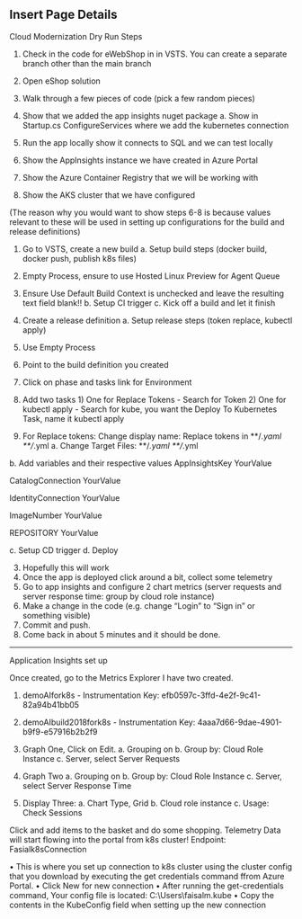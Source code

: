 ## Insert Page Details
Cloud Modernization Dry Run Steps
 
1.	Check in the code for eWebShop in in VSTS. You can create a separate branch other than the main branch
2.	Open eShop solution
3.	Walk through a few pieces of code (pick a few random pieces)
4.	Show that we added the app insights nuget package
a.	Show in Startup.cs ConfigureServices where we add the kubernetes connection
5.	Run the app locally show it connects to SQL and we can test locally
 
6.	Show the AppInsights instance we have created in Azure Portal
7.	Show the Azure Container Registry that we will be working with
8.	Show the AKS cluster that we have configured
 
(The reason why you would want to show steps 6-8 is because values relevant to these will be used in setting up configurations for the build and release definitions)
 
1.	Go to VSTS, create a new build
a.	Setup build steps (docker build, docker push, publish k8s files)
1.	Empty Process, ensure to use Hosted Linux Preview for Agent Queue
2.	Ensure Use Default Build Context is unchecked and leave the resulting text field blank!!
b.	Setup CI trigger
c.	Kick off a build and let it finish
 
 
 
 
 
2.	Create a release definition
a.	Setup release steps (token replace, kubectl apply)
1.	Use Empty Process
2.	Point to the build definition you created
3.	Click on phase and tasks link for Environment
4.	Add two tasks 1) One for Replace Tokens - Search for Token  2) One for kubectl apply - Search for kube, you want the Deploy To Kubernetes Task, name it kubectl apply
5.	For Replace tokens: Change display name: Replace tokens in **/*.yaml **/*.yml
a.	Change Target Files: 
**/*.yaml
**/*.yml
 
b.	Add variables and their respective values
AppInsightsKey
YourValue
 
CatalogConnection
YourValue
 
IdentityConnection
YourValue
 
ImageNumber
YourValue
 
REPOSITORY
YourValue
 
 
c.	Setup CD trigger
d.	Deploy
 
3.	Hopefully this will work 
4.	Once the app is deployed click around a bit, collect some telemetry
5.	Go to app insights and configure 2 chart metrics (server requests and server response time: group by cloud role instance)
6.	Make a change in the code (e.g. change “Login” to “Sign in” or something visible)
7.	Commit and push.
8.	Come back in about 5 minutes and it should be done.
 
 
 
********************************************************************************************
Application Insights set up
 
Once created, go to the Metrics Explorer
I have two created.
1.	demoAIfork8s - Instrumentation Key: efb0597c-3ffd-4e2f-9c41-82a94b41bb05
2.	demoAIbuild2018fork8s - Instrumentation Key: 4aaa7d66-9dae-4901-b9f9-e57916b2b2f9
 
1.	Graph One, Click on Edit. 
a.	Grouping on
b.	Group by: Cloud Role Instance
c.	Server, select Server Requests
 
2.	Graph Two
a.	Grouping on
b.	Group by: Cloud Role Instance
c.	Server, select Server Response Time
 
3.	Display Three:
a.	Chart Type, Grid
b.	Cloud role instance
c.	Usage: Check Sessions
 
Click and add items to the basket and do some shopping. Telemetry Data will start flowing into the portal from k8s cluster!
Endpoint: Fasialk8sConnection

•	This is where you set up connection to k8s cluster using the cluster config that you download by executing the get credentials command ffrom Azure Portal.
•	Click New for new connection
•	After running the get-credentials command, Your config file is located: C:\Users\faisalm\.kube
•	Copy the contents in the KubeConfig field when setting up the new connection
